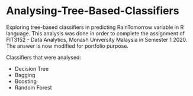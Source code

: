 # Analysing-Tree-Based-Classifiers
Exploring tree-based classifiers in predicting RainTomorrow variable in R language. This analysis was done in order to complete the assignment of FIT3152 - Data Analytics, Monash University Malaysia in Semester 1 2020. The answer is now modified for portfolio purpose.

Classifiers that were analysed:
- Decision Tree
- Bagging
- Boosting
- Random Forest
